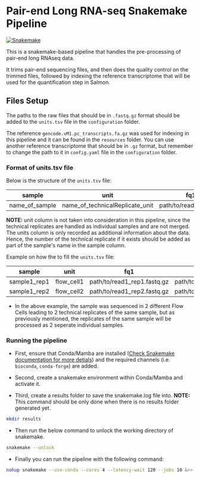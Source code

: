 # Pair-end Long RNA-seq Snakemake Pipeline

[![Snakemake](https://img.shields.io/badge/snakemake-≥8.14.0-brightgreen.svg)](https://snakemake.readthedocs.io/en/stable/)

This is a snakemake-based pipeline that handles the pre-processing of pair-end long RNAseq data.

It trims pair-end sequencing files, and then does the quality control on the trimmed files, followed by indexing the reference transcriptome that will be used for the quantification step in Salmon.

## Files Setup

The paths to the raw files that should be in `.fastq.gz` format should be added to the `units.tsv` file in the `configuration` folder.

The reference `gencode.vM1.pc_transcripts.fa.gz` was used for indexing in this pipeline and it can be found in the `resources` folder. You can use another reference transcriptome that should be in `.gz` format, but remember to change the path to it in `config.yaml` file in the `configuration` folder.


### Format of units.tsv file

Below is the structure of the `units.tsv` file:

| sample | unit | fq1 | fq2 |
|--------|------|-----|------|
| name_of_sample | name_of_technicalReplicate_unit | path/to/read1.fastq.gz | path/to/read2.fastq.gz |

**NOTE:** unit column is not taken into consideration in this pipeline, since the technical replicates are handled as individual samples and are not merged. The units column is only recorded as additional information about the data. Hence, the number of the technical replicate if it exists should be added as part of the sample's name in the sample column.

Example on how the to fill the `units.tsv` file:

| sample | unit | fq1 | fq2 |
|--------|------|-----|------|
| sample1_rep1 | flow_cell1 | path/to/read1_rep1.fastq.gz | path/to/read2_rep1.fastq.gz |
| sample1_rep2 | flow_cell2 | path/to/read1_rep2.fastq.gz | path/to/read2_rep2.fastq.gz |


* In the above example, the sample was sequenced in 2 different Flow Cells leading to 2 technical replicates of the same sample, but as previously mentioned, the replicates of the same sample will be processed as 2 seperate individual samples.


### Running the pipeline

* First, ensure that Conda/Mamba are installed ([Check Snakemake documentation for more detials](https://snakemake.readthedocs.io/en/stable/getting_started/installation.html)) and the required channels (i.e. `bioconda`, `conda-forge`) are added.

* Second, create a snakemake environment within Conda/Mamba and activate it.

* Third, create a results folder to save the snakemake.log file into.
**NOTE:** This command should be only done when there is no results folder generated yet.

```bash
mkdir results
```

* Then run the below command to unlock the working directory of snakemake.

```bash
snakemake --unlock
```

* Finally you can run the pipeline with the following command:

```bash
nohup snakemake --use-conda --cores 4 --latency-wait 120 --jobs 10 &>> results/snakemake.log&
```

